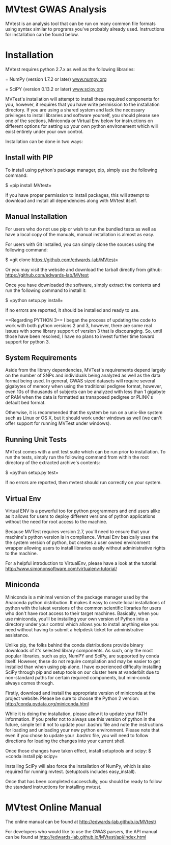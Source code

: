 
MVtest GWAS Analysis
====================

MVtest is an analysis tool that can be run on many common file formats
using syntax similar to programs you've probably already used.
Instructions for installation can be found below.


Installation
============

MVtest requires python 2.7.x as well as the following libraries:

= NumPy (version 1.7.2 or later)   www.numpy.org

= SciPY (version 0.13.2 or later)  www.scipy.org

MVTest's installation will attempt to install these required
components for you, however, it requires that you have write
permission to the installation directory. If you are using a shared
system and lack the necessary privileges to install libraries and
software yourself, you should please see one of the sections,
Miniconda or Virtual Env below for instructions on different options
for setting up your own python environement which will exist entirely
under your own control.

Installation can be done in two ways:


Install with PIP
----------------

To install using python's package manager, pip, simply use the
following command:

$ =pip install MVtest=

If you have proper permission to install packages, this will attempt
to download and install all dependencies along with MVtest itself.


Manual Installation
-------------------

For users who do not use pip or wish to run the bundled tests as well
as have a local copy of the manuals, manual installation is almost as
easy.

For users with Git installed, you can simply clone the sources using
the following command:

$ =git clone https://github.com/edwards-lab/MVtest=

Or you may visit the website and download the tarball directly from
github: https://github.com/edwards-lab/MVtest

Once you have downloaded the software, simply extract the contents and
run the following command to install it:

$ =python setup.py install=

If no errors are reported, it should be installed and ready to use.

==Regarding PYTHON 3== I began the process of updating the code to
work with both python versions 2 and 3, however, there are some real
issues with some library support of version 3 that is discouraging.
So, until those have been resolved, I have no plans to invest further
time toward support for python 3.


System Requirements
-------------------

Aside from the library dependencies, MVTest's requirements depend
largely on the number of SNPs and individuals being analyzed as well
as the data format being used. In general, GWAS sized datasets will
require several gigabytes of memory when using the traditional
pedigree format, however, even 10s of thousands of subjects can be
analyzed with less than 1 gigabyte of RAM when the data is formatted
as transposed pedigree or PLINK's default bed format.

Otherwise, it is recommended that the system be run on a unix-like
system such as Linux or OS X, but it should work under windows as well
(we can't offer support for running MVTest under windows).


Running Unit Tests
------------------

MVTest comes with a unit test suite which can be run prior to
installation. To run the tests, simply run the following command from
within the root directory of the extracted archive's contents:

$ =python setup.py test=

If no errors are reported, then mvtest should run correctly on your
system.


Virtual Env
-----------

Virtual ENV is a powerful too for python programmers and end users
alike as it allows for users to deploy different versions of python
applications without the need for root access to the machine.

Because MVTest requires version 2.7, you'll need to ensure that your
machine's python version is in compliance. Virtual Env basically uses
the the system version of python, but creates a user owned environment
wrapper allowing users to install libraries easily without
administrative rights to the machine.

For a helpful introduction to VirtualEnv, please have a look at the
tutorial: http://www.simononsoftware.com/virtualenv-tutorial/


Miniconda
---------

Miniconda is a minimal version of the package manager used by the
Anaconda python distribution. It makes it easy to create local
installations of python with the latest versions of the common
scientific libraries for users who don't have root access to their
target machines. Basically, when you use miniconda, you'll be
installing your own version of Python into a directory under your
control which allows you to install anything else you need without
having to submit a helpdesk ticket for administrative assistance.

Unlike pip, the folks behind the conda distributions provide binary
downloads of it's selected library components. As such, only the most
popular libraries, such as pip, NumPY and SciPy, are supported by
conda itself. However, these do not require compilation and may be
easier to get installed than when using pip alone. I have experienced
difficulty installing SciPy through pip and setup tools on our cluster
here at vanderbilt due to non-standard paths for certain required
components, but mini-conda always comes through.

Firstly, download and install the appropriate version of miniconda at
the project website. Please be sure to choose the Python 2 version:
http://conda.pydata.org/miniconda.html

While it is doing the installation, please allow it to update your
PATH information. If you prefer not to always use this version of
python in the future, simple tell it not to update your .bashrc file
and note the instructions for loading and unloading your new python
environment. Please note that even if you chose to update your .bashrc
file, you will need to follow directions for loading the changes into
your current shell.

Once those changes have taken effect, install setuptools and scipy: $
=conda install pip scipy=

Installing SciPy will also force the installation of NumPy, which is
also required for running mvtest. (setuptools includes easy_install).

Once that has been completed successfully, you should be ready to
follow the standard instructions for installing mvtest.


MVtest Online Manual
====================

The online manual can be found at http://edwards-lab.github.io/MVtest/

For developers who would like to use the GWAS parsers, the API manual
can be found at http://edwards-lab.github.io/MVtest/api/index.html
